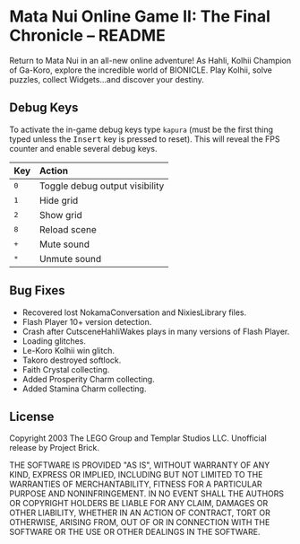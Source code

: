 # Mata Nui Online Game II: The Final Chronicle – README

Return to Mata Nui in an all-new online adventure! As Hahli, Kolhii Champion of Ga-Koro, explore the incredible world of BIONICLE. Play Kolhii, solve puzzles, collect Widgets...and discover your destiny.


## Debug Keys

To activate the in-game debug keys type `kapura` (must be the first thing typed unless the <kbd>Insert</kbd> key is pressed to reset). This will reveal the FPS counter and enable several debug keys.

| Key          | Action                         |
| :----------- | :----------------------------- |
| <kbd>0</kbd> | Toggle debug output visibility |
| <kbd>1</kbd> | Hide grid                      |
| <kbd>2</kbd> | Show grid                      |
| <kbd>8</kbd> | Reload scene                   |
| <kbd>+</kbd> | Mute sound                     |
| <kbd>*</kbd> | Unmute sound                   |


## Bug Fixes

-   Recovered lost NokamaConversation and NixiesLibrary files.
-   Flash Player 10+ version detection.
-   Crash after CutsceneHahliWakes plays in many versions of Flash Player.
-   Loading glitches.
-   Le-Koro Kolhii win glitch.
-   Takoro destroyed softlock.
-   Faith Crystal collecting.
-   Added Prosperity Charm collecting.
-   Added Stamina Charm collecting.


## License

Copyright 2003 The LEGO Group and Templar Studios LLC. Unofficial release by Project Brick.

THE SOFTWARE IS PROVIDED "AS IS", WITHOUT WARRANTY OF ANY KIND, EXPRESS OR IMPLIED, INCLUDING BUT NOT LIMITED TO THE WARRANTIES OF MERCHANTABILITY, FITNESS FOR A PARTICULAR PURPOSE AND NONINFRINGEMENT. IN NO EVENT SHALL THE AUTHORS OR COPYRIGHT HOLDERS BE LIABLE FOR ANY CLAIM, DAMAGES OR OTHER LIABILITY, WHETHER IN AN ACTION OF CONTRACT, TORT OR OTHERWISE, ARISING FROM, OUT OF OR IN CONNECTION WITH THE SOFTWARE OR THE USE OR OTHER DEALINGS IN THE SOFTWARE.
